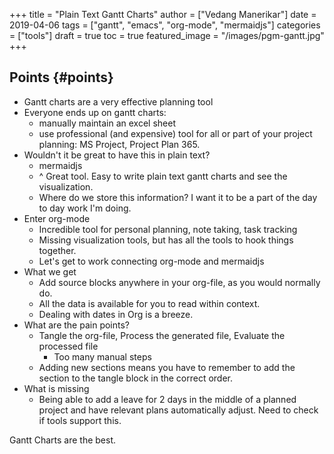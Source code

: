 +++
title = "Plain Text Gantt Charts"
author = ["Vedang Manerikar"]
date = 2019-04-06
tags = ["gantt", "emacs", "org-mode", "mermaidjs"]
categories = ["tools"]
draft = true
toc = true
featured_image = "/images/pgm-gantt.jpg"
+++

## Points {#points}

-   Gantt charts are a very effective planning tool
-   Everyone ends up on gantt charts:
    -   manually maintain an excel sheet
    -   use professional (and expensive) tool for all or part of your
        project planning: MS Project, Project Plan 365.
-   Wouldn't it be great to have this in plain text?
    -   mermaidjs
    -   ^ Great tool. Easy to write plain text gantt charts and see the
        visualization.
    -   Where do we store this information? I want it to be a part of
        the day to day work I'm doing.
-   Enter org-mode
    -   Incredible tool for personal planning, note taking, task tracking
    -   Missing visualization tools, but has all the tools to hook things together.
    -   Let's get to work connecting org-mode and mermaidjs
-   What we get
    -   Add source blocks anywhere in your org-file, as you would normally do.
    -   All the data is available for you to read within context.
    -   Dealing with dates in Org is a breeze.
-   What are the pain points?
    -   Tangle the org-file, Process the generated file, Evaluate the processed file
        -   Too many manual steps
    -   Adding new sections means you have to remember to add the
        section to the tangle block in the correct order.
-   What is missing
    -   Being able to add a leave for 2 days in the middle of a planned
        project and have relevant plans automatically adjust. Need to
        check if tools support this.

<!--more-->

Gantt Charts are the best.
